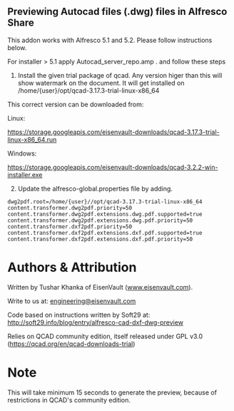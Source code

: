 ## Previewing Autocad files (.dwg) files in Alfresco Share
This addon works with Alfresco 5.1 and 5.2. Please follow instructions below.

For installer > 5.1 apply Autocad_server_repo.amp . and follow these steps
1. Install the given trial package of qcad. Any version higer than this will show watermark on the document. It will get installed on /home/{user}/opt/qcad-3.17.3-trial-linux-x86_64

This correct version can be downloaded from: 

Linux:

https://storage.googleapis.com/eisenvault-downloads/qcad-3.17.3-trial-linux-x86_64.run

Windows:

https://storage.googleapis.com/eisenvault-downloads/qcad-3.2.2-win-installer.exe

2. Update the alfresco-global.properties file by adding.

```
dwg2pdf.root=/home/{user}//opt/qcad-3.17.3-trial-linux-x86_64
content.transformer.dwg2pdf.priority=50
content.transformer.dwg2pdf.extensions.dwg.pdf.supported=true
content.transformer.dwg2pdf.extensions.dwg.pdf.priority=50
content.transformer.dxf2pdf.priority=50
content.transformer.dxf2pdf.extensions.dxf.pdf.supported=true
content.transformer.dxf2pdf.extensions.dxf.pdf.priority=50
```

# Authors & Attribution
Written by Tushar Khanka of EisenVault (www.eisenvault.com).

Write to us at: engineering@eisenvault.com

Code based on instructions written by Soft29 at: http://soft29.info/blog/entry/alfresco-cad-dxf-dwg-preview

Relies on QCAD community edition, itself released under GPL v3.0 (https://qcad.org/en/qcad-downloads-trial)

# Note
This will take minimum 15 seconds to generate the preview, because of restrictions in QCAD's community edition.
